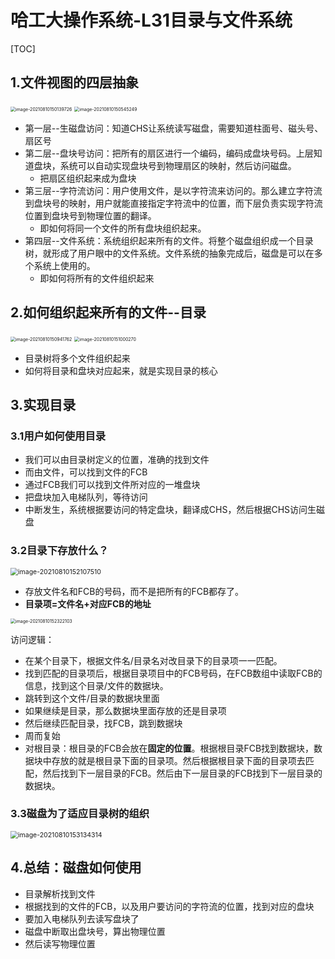 # 哈工大操作系统-L31目录与文件系统

[TOC]



## 1.文件视图的四层抽象

<img src="E:\AAAAAAAuniPPT\4_1PPT\CSclass-OS(git)\学习笔记\${图片}\image-20210810150139726.png" alt="image-20210810150139726" style="zoom:50%;" />

<img src="E:\AAAAAAAuniPPT\4_1PPT\CSclass-OS(git)\学习笔记\${图片}\image-20210810150545249.png" alt="image-20210810150545249" style="zoom:50%;" />

- 第一层--生磁盘访问：知道CHS让系统读写磁盘，需要知道柱面号、磁头号、扇区号
- 第二层--盘块号访问：把所有的扇区进行一个编码，编码成盘块号码。上层知道盘块，系统可以自动实现盘块号到物理扇区的映射，然后访问磁盘。
  - 把扇区组织起来成为盘块
- 第三层--字符流访问：用户使用文件，是以字符流来访问的。那么建立字符流到盘块号的映射，用户就能直接指定字符流中的位置，而下层负责实现字符流位置到盘块号到物理位置的翻译。
  - 即如何将同一个文件的所有盘块组织起来。
- 第四层--文件系统：系统组织起来所有的文件。将整个磁盘组织成一个目录树，就形成了用户眼中的文件系统。文件系统的抽象完成后，磁盘是可以在多个系统上使用的。
  - 即如何将所有的文件组织起来

## 2.如何组织起来所有的文件--目录

<img src="E:\AAAAAAAuniPPT\4_1PPT\CSclass-OS(git)\学习笔记\${图片}\image-20210810150941762.png" alt="image-20210810150941762" style="zoom:50%;" />

<img src="E:\AAAAAAAuniPPT\4_1PPT\CSclass-OS(git)\学习笔记\${图片}\image-20210810151000270.png" alt="image-20210810151000270" style="zoom:50%;" />

- 目录树将多个文件组织起来
- 如何将目录和盘块对应起来，就是实现目录的核心

## 3.实现目录

### 3.1用户如何使用目录

- 我们可以由目录树定义的位置，准确的找到文件
- 而由文件，可以找到文件的FCB
- 通过FCB我们可以找到文件所对应的一堆盘块
- 把盘块加入电梯队列，等待访问
- 中断发生，系统根据要访问的特定盘块，翻译成CHS，然后根据CHS访问生磁盘

### 3.2目录下存放什么？

<img src="E:\AAAAAAAuniPPT\4_1PPT\CSclass-OS(git)\学习笔记\${图片}\image-20210810152107510.png" alt="image-20210810152107510" style="zoom:75%;" />

- 存放文件名和FCB的号码，而不是把所有的FCB都存了。
- **目录项=文件名+对应FCB的地址**

<img src="E:\AAAAAAAuniPPT\4_1PPT\CSclass-OS(git)\学习笔记\${图片}\image-20210810152322103.png" alt="image-20210810152322103" style="zoom:50%;" />

访问逻辑：

- 在某个目录下，根据文件名/目录名对改目录下的目录项一一匹配。
- 找到匹配的目录项后，根据目录项目中的FCB号码，在FCB数组中读取FCB的信息，找到这个目录/文件的数据块。
- 跳转到这个文件/目录的数据块里面
- 如果继续是目录，那么数据块里面存放的还是目录项
- 然后继续匹配目录，找FCB，跳到数据块
- 周而复始
- 对根目录：根目录的FCB会放在**固定的位置**。根据根目录FCB找到数据块，数据块中存放的就是根目录下面的目录项。然后根据根目录下面的目录项去匹配，然后找到下一层目录的FCB。然后由下一层目录的FCB找到下一层目录的数据块。

### 3.3磁盘为了适应目录树的组织

<img src="E:\AAAAAAAuniPPT\4_1PPT\CSclass-OS(git)\学习笔记\${图片}\image-20210810153134314.png" alt="image-20210810153134314" style="zoom:75%;" />

## 4.总结：磁盘如何使用

- 目录解析找到文件
- 根据找到的文件的FCB，以及用户要访问的字符流的位置，找到对应的盘块
- 要加入电梯队列去读写盘块了
- 磁盘中断取出盘块号，算出物理位置
- 然后读写物理位置

